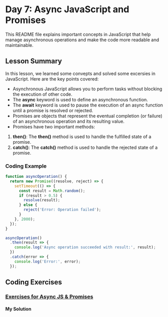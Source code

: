 
# Day 7: Async JavaScript and Promises

This README file explains important concepts in JavaScript that help manage asynchronous operations and make the code more readable and maintainable.

## Lesson Summary

In this lesson, we learned some convepts and solved  some excersies in JavaScript. Here are the key points covered:

- Asynchronous JavaScript allows you to perform tasks without blocking the execution of other code. 
- The **async** keyword is used to define an asynchronous function.
- The **await** keyword is used to pause the execution of an async function until a promise is resolved or rejected.
- Promises are objects that represent the eventual completion (or failure) of an asynchronous operation and its resulting value.
- Promises have two important methods:
1. **then()**: The **then()** method is used to handle the fulfilled state of a promise.
2. **catch()**: The **catch()** method is used to handle the rejected state of a promise. 
### Coding Example 
```javascript
function asyncOperation() {
  return new Promise((resolve, reject) => {
    setTimeout(() => {
      const result = Math.random();
      if (result > 0.5) {
        resolve(result);
      } else {
        reject('Error: Operation failed');
      }
    }, 2000);
  });
}

asyncOperation()
  .then(result => {
    console.log('Async operation succeeded with result:', result);
  })
  .catch(error => {
    console.log('Error:', error);
  });

```

## Coding Exercises

### [Exercises for Async JS & Promises](https://github.com/orjwan-alrajaby/gsg-expressjs-backend-training-2023/blob/main/learning-sprint-1/week2-day3-tasks/tasks.md)
#### My Solution


```javascript

```


